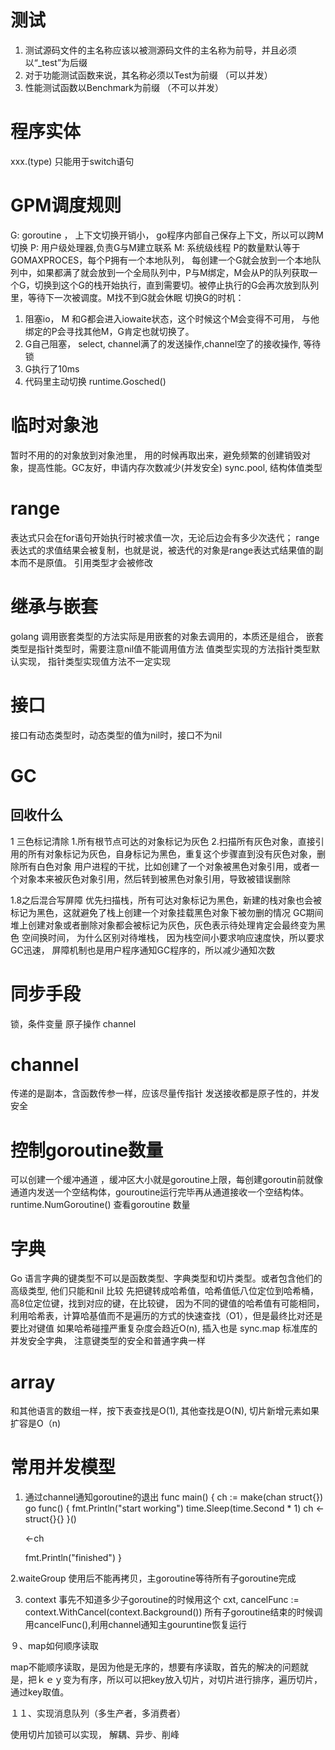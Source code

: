 # 测试
1. 测试源码文件的主名称应该以被测源码文件的主名称为前导，并且必须以“_test”为后缀
2. 对于功能测试函数来说，其名称必须以Test为前缀 （可以并发）
3. 性能测试函数以Benchmark为前缀 （不可以并发）

# 程序实体
xxx.(type)  只能用于switch语句

# GPM调度规则
G: goroutine ， 上下文切换开销小， go程序内部自己保存上下文，所以可以跨M切换
P: 用户级处理器,负责G与M建立联系
M: 系统级线程
P的数量默认等于GOMAXPROCES，每个P拥有一个本地队列， 每创建一个G就会放到一个本地队列中，如果都满了就会放到一个全局队列中，P与M绑定，M会从P的队列获取一个G，切换到这个G的栈开始执行，直到需要切。被停止执行的G会再次放到队列里，等待下一次被调度。M找不到G就会休眠
切换G的时机：
1. 阻塞io， M 和G都会进入iowaite状态，这个时候这个M会变得不可用， 与他绑定的P会寻找其他M，G肯定也就切换了。
2. G自己阻塞， select, channel满了的发送操作,channel空了的接收操作, 等待锁
3. G执行了10ms
4. 代码里主动切换 runtime.Gosched()

# 临时对象池
暂时不用的的对象放到对象池里， 用的时候再取出来，避免频繁的创建销毁对象，提高性能。GC友好，申请内存次数减少(并发安全) sync.pool, 结构体值类型


# range
表达式只会在for语句开始执行时被求值一次，无论后边会有多少次迭代；
range表达式的求值结果会被复制，也就是说，被迭代的对象是range表达式结果值的副本而不是原值。 引用类型才会被修改

# 继承与嵌套
golang 调用嵌套类型的方法实际是用嵌套的对象去调用的，本质还是组合， 嵌套类型是指针类型时，需要注意nil值不能调用值方法
值类型实现的方法指针类型默认实现， 指针类型实现值方法不一定实现
# 接口
接口有动态类型时，动态类型的值为nil时，接口不为nil
# GC
## 回收什么
1 三色标记清除
1.所有根节点可达的对象标记为灰色
2.扫描所有灰色对象，直接引用的所有对象标记为灰色，自身标记为黑色，重复这个步骤直到没有灰色对象，删除所有白色对象
用户进程的干扰，比如创建了一个对象被黑色对象引用，或者一个对象本来被灰色对象引用，然后转到被黑色对象引用，导致被错误删除

1.8之后混合写屏障
优先扫描栈，所有可达对象标记为黑色，新建的栈对象也会被标记为黑色，这就避免了栈上创建一个对象挂载黑色对象下被勿删的情况
GC期间堆上创建对象或者删除对象都会被标记为灰色，灰色表示待处理肯定会最终变为黑色
空间换时间， 为什么区别对待堆栈， 因为栈空间小要求响应速度快，所以要求GC迅速， 屏障机制也是用户程序通知GC程序的，所以减少通知次数

# 同步手段
锁，条件变量
原子操作
channel

# channel
传递的是副本，含函数传参一样，应该尽量传指针
发送接收都是原子性的，并发安全

# 控制goroutine数量
可以创建一个缓冲通道
，缓冲区大小就是goroutine上限，每创建goroutin前就像通道内发送一个空结构体，gouroutine运行完毕再从通道接收一个空结构体。
runtime.NumGoroutine() 查看goroutine 数量


# 字典
Go 语言字典的键类型不可以是函数类型、字典类型和切片类型。或者包含他们的高级类型, 他们只能和nil 比较
先把键转成哈希值，哈希值低八位定位到哈希桶，高8位定位键，找到对应的键，在比较键， 因为不同的键值的哈希值有可能相同， 利用哈希表，计算哈基值而不是遍历的方式的快速查找（O1），但是最终比对还是要比对键值
如果哈希碰撞严重复杂度会趋近O(n), 插入也是
sync.map 标准库的并发安全字典， 注意键类型的安全和普通字典一样

# array
和其他语言的数组一样，按下表查找是O(1),  其他查找是O(N),   切片新增元素如果扩容是O（n)

# 常用并发模型
1. 通过channel通知goroutine的退出
func main() {
    ch := make(chan struct{})
    go func() {
        fmt.Println("start working")
        time.Sleep(time.Second * 1)
        ch <- struct{}{}
    }()

    <-ch

    fmt.Println("finished")
}

2.waiteGroup  使用后不能再拷贝，主goroutine等待所有子goroutine完成

3. context 事先不知道多少子goroutine的时候用这个
cxt, cancelFunc := context.WithCancel(context.Background())
所有子goroutine结束的时候调用cancelFunc(),利用channel通知主gouruntine恢复运行

９、map如何顺序读取

map不能顺序读取，是因为他是无序的，想要有序读取，首先的解决的问题就是，把ｋｅｙ变为有序，所以可以把key放入切片，对切片进行排序，遍历切片，通过key取值。

１１、实现消息队列（多生产者，多消费者）

使用切片加锁可以实现， 解耦、异步、削峰
